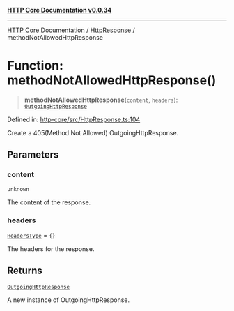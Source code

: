 [**HTTP Core Documentation v0.0.34**](../../README.md)

***

[HTTP Core Documentation](../../modules.md) / [HttpResponse](../README.md) / methodNotAllowedHttpResponse

# Function: methodNotAllowedHttpResponse()

> **methodNotAllowedHttpResponse**(`content`, `headers`): [`OutgoingHttpResponse`](../../OutgoingHttpResponse/classes/OutgoingHttpResponse.md)

Defined in: [http-core/src/HttpResponse.ts:104](https://github.com/stonemjs/http-core/blob/fb38b6d1cb0bd2bb4e252ff611571ec3c006aa1e/src/HttpResponse.ts#L104)

Create a 405(Method Not Allowed) OutgoingHttpResponse.

## Parameters

### content

`unknown`

The content of the response.

### headers

[`HeadersType`](../../declarations/type-aliases/HeadersType.md) = `{}`

The headers for the response.

## Returns

[`OutgoingHttpResponse`](../../OutgoingHttpResponse/classes/OutgoingHttpResponse.md)

A new instance of OutgoingHttpResponse.

